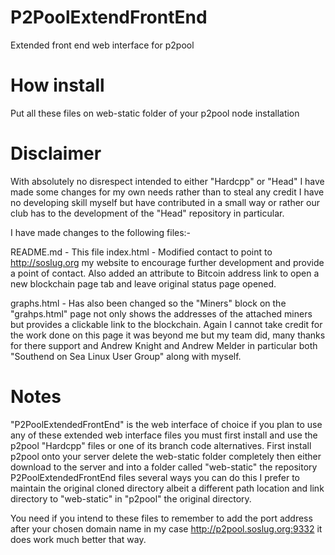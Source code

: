 P2PoolExtendFrontEnd
====================

Extended front end web interface for p2pool

How install
====================
Put all these files on web-static folder of your p2pool node installation

Disclaimer
==========

With absolutely no disrespect intended to either "Hardcpp" or "Head" I have made some changes for my own needs rather than to steal any credit I have no developing skill myself but have contributed in a small way or rather our club has to the development of the "Head" repository in particular.

I have made changes to the following files:-

README.md - This file
index.html - Modified contact to point to http://soslug.org my website to encourage further development and provide a point of contact. Also added an attribute to Bitcoin address link to open a new blockchain page tab and leave original status page opened.

graphs.html - Has also been changed so the "Miners" block on the "grahps.html" page not only shows the addresses of the attached miners but provides a clickable link to the blockchain. Again I cannot take credit for the work done on this page it was beyond me but my team did, many thanks for there support and Andrew Knight and Andrew Melder in particular both "Southend on Sea Linux User Group" along with myself.

Notes
=====

"P2PoolExtendedFrontEnd" is the web interface of choice if you plan to use any of these extended web interface files you must first install and use the p2pool "Hardcpp" files or one of its branch code alternatives. First install p2pool onto your server delete the web-static folder completely then either download to the server and into a folder called "web-static" the repository P2PoolExtendedFrontEnd files several ways you can do this I prefer to maintain the original cloned directory albeit a different path location and link directory to "web-static" in "p2pool" the original directory.

You need if you intend to these files to remember to add the port address after your chosen domain name in my case http://p2pool.soslug.org:9332 it does work much better that way.
